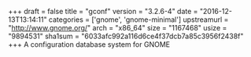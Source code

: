 +++
draft = false
title = "gconf"
version = "3.2.6-4"
date = "2016-12-13T13:14:11"
categories = ['gnome', 'gnome-minimal']
upstreamurl = "http://www.gnome.org/"
arch = "x86_64"
size = "1167468"
usize = "9894531"
sha1sum = "6033afc992a116d6ce4f37dcb7a85c3956f2438f"
+++
A configuration database system for GNOME